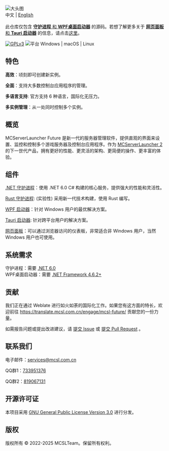![大头图](https://socialify.git.ci/MCSLTeam/MCServerLauncher-Future/image?description=1&descriptionEditable=MCSL%E7%9A%84%E5%85%A8%E6%96%B0%E7%89%88%E6%9C%AC%E3%80%82%E5%AE%8C%E5%85%A8%E9%87%8D%E6%96%B0%E8%AE%BE%E8%AE%A1%EF%BC%8C%E5%8A%9F%E8%83%BD%E5%85%A8%E9%9D%A2%EF%BC%8C%E7%AE%80%E5%8D%95%E4%B8%8A%E6%89%8B%E3%80%82&font=Jost&logo=https%3A%2F%2Fimages.mcsl.com.cn%2Fnew%2FMCServerLauncherFuture.png&name=1&pattern=Circuit%20Board&theme=Auto)  
中文 | [English](https://github.com/MCSLTeam/MCServerLauncher-Future/tree/master#readme)  
</br>
此仓库仅包含 <u>**守护进程** 和 **WPF桌面启动器**</u> 的源码。若想了解更多关于 <u>**网页面板** 和 **Tauri 启动器**</u> 的信息，请点击[这里](https://github.com/MCSLTeam/MCServerLauncher-Future-Web)。

[![GPLv3](https://img.shields.io/badge/License-GPLv3-blue?color=#4ec820)](LICENSE)
![平台 Windows | macOS | Linux](https://img.shields.io/badge/Platform-Windows%20|%20Linux%20|%20macOS-blue?color=#4ec820)

## 特色

**高效**：顷刻即可创建新实例。  

**全面**：支持大多数控制台应用程序的管理。  

**多语言支持**: 官方支持 6 种语言，国际化无压力。  

**多实例管理**：从一处同时控制多个实例。

## 概览

MCServerLauncher Future 是新一代的服务器管理软件，提供直观的界面来设置、监控和控制多个游戏服务器及控制台应用程序。作为 [MCServerLauncher 2](https://github.com/MCSLTeam/MCSL2) 的下一世代产品，拥有更好的性能、更灵活的架构、更简便的操作、更丰富的体验。

## 组件

[.NET 守护进程](https://github.com/MCSLTeam/MCServerLauncher-Future/tree/master/MCServerLauncher.Daemon)：使用 .NET 6.0 C# 构建的核心服务，提供强大的性能和灵活性。  

[Rust 守护进程](https://github.com/MCSLTeam/mcsl-daemon-rs/): (实验性) 采用新一代技术构建，使用 Rust 编写。

[WPF 启动器](https://github.com/MCSLTeam/MCServerLauncher-Future/tree/master/MCServerLauncher.WPF)：针对 Windows 用户的最优解决方案。  

[Tauri 启动器](https://github.com/MCSLTeam/MCServerLauncher-Future-Web/tree/main/apps/app): 针对跨平台用户的解决方案。

[网页面板](https://github.com/MCSLTeam/MCServerLauncher-Future-Web)：可以通过浏览器访问的仪表板，非常适合非 Windows 用户，当然 Windows 用户也可使用。

## 系统需求

守护进程：需要 [.NET 6.0](https://dotnet.microsoft.com/en-us/download/dotnet/6.0)  
WPF桌面启动器：需要 [.NET Framework 4.6.2+](http://go.microsoft.com/fwlink/?linkid=780600)

## 贡献

我们正在通过 Weblate 进行如火如荼的国际化工作。如果您有这方面的特长，欢迎前往 <https://translate.mcsl.com.cn/engage/mcsl-future/> 贡献您的一份力量。  

如需报告问题或提出改进建议，请 [提交 Issue](https://github.com/MCSLTeam/MCServerLauncher-Future/issues/new/choose) 或 [提交 Pull Request](https://github.com/MCSLTeam/MCServerLauncher-Future/compare) 。

## 联系我们

电子邮件：[services@mcsl.com.cn](mailto:services@mcsl.com.cn)

QQ群1：[733951376](https://qm.qq.com/q/WtVCQWSBEe)

QQ群2：[819067131](https://qm.qq.com/q/EXBE6a5CF4)

## 开源许可证

本项目采用 [GNU General Public License Version 3.0](https://github.com/MCSLTeam/MCServerLauncher-Future/blob/master/LICENSE) 进行分发。

## 版权

版权所有 © 2022-2025 MCSLTeam。保留所有权利。
